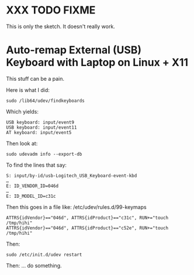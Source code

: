 # XXX TODO FIXME

This is only the sketch. It doesn't really work.

# Auto-remap External (USB) Keyboard with Laptop on Linux + X11

This stuff can be a pain.

Here is what I did:

    sudo /lib64/udev/findkeyboards

Which yields:

    USB keyboard: input/event9
    USB keyboard: input/event11
    AT keyboard: input/event5

Then look at:

    sudo udevadm info --export-db

To find the lines that say:

    S: input/by-id/usb-Logitech_USB_Keyboard-event-kbd
    …
    E: ID_VENDOR_ID=046d
    …
    E: ID_MODEL_ID=c31c

Then this goes in a file like: /etc/udev/rules.d/99-keymaps

    ATTRS{idVendor}=="046d", ATTRS{idProduct}=="c31c", RUN+="touch /tmp/hihi"
    ATTRS{idVendor}=="046d", ATTRS{idProduct}=="c52e", RUN+="touch /tmp/hihi"

Then:

    sudo /etc/init.d/udev restart

Then: … do something.

<!-- vim:ft=markdown
-->
